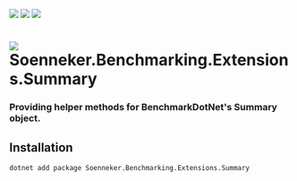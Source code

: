 [![](https://img.shields.io/nuget/v/soenneker.benchmarking.extensions.summary.svg?style=for-the-badge)](https://www.nuget.org/packages/soenneker.benchmarking.extensions.summary/)
[![](https://img.shields.io/github/actions/workflow/status/soenneker/soenneker.benchmarking.extensions.summary/publish-package.yml?style=for-the-badge)](https://github.com/soenneker/soenneker.benchmarking.extensions.summary/actions/workflows/publish-package.yml)
[![](https://img.shields.io/nuget/dt/soenneker.benchmarking.extensions.summary.svg?style=for-the-badge)](https://www.nuget.org/packages/soenneker.benchmarking.extensions.summary/)

# ![](https://user-images.githubusercontent.com/4441470/224455560-91ed3ee7-f510-4041-a8d2-3fc093025112.png) Soenneker.Benchmarking.Extensions.Summary
### Providing helper methods for BenchmarkDotNet's Summary object.

## Installation

```
dotnet add package Soenneker.Benchmarking.Extensions.Summary
```

